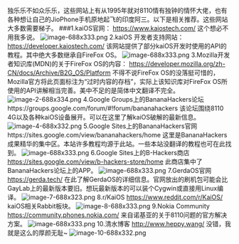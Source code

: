 独乐乐不如众乐乐，这些网站上有从1995年就对8110情有独钟的情怀大佬，也有各种想让自己的JioPhone手机原地起飞的印度阿三。以下是相关推荐。这些网站大多数需要梯子。
###1.kaiOS官网： https://www.kaiostech.com/
这个想必不用我多说。
![image-688x333.png][1]
2.kaiOS 开发者支持网站： https://developer.kaiostech.com/
该网站提供了部分kaiOS开发时使用的API的教程。其中绝大多数继承自FireFox OS。
![image-688x333.png][2]
3.Mozilla开发者知识库(MDN)的关于FireFox OS的内容： https://developer.mozilla.org/zh-CN/docs/Archive/B2G_OS/Platform
不得不说FireFox OS的没落挺可惜的，Mozilla官方将此页面标注为“过时内容的存档”，实际上该知识库对FireFox OS所使用的API讲解相当完善。美中不足的是简体中文翻译不完全。
![image-2-688x334.png][3]
4.Google Groups上的BananaHackers论坛https://groups.google.com/forum/#!forum/bananahackers
该论坛围绕8110 4G以及各种kaiOS设备展开。可以在这里了解kaiOS破解的最新信息。
![image-4-688x332.png][4]
5.Google Sites上的BananaHackers官网https://sites.google.com/view/bananahackers/home
这里是BananaHackers成果精华的集中区。本站许多教程均源于此站。一些本站没翻译的教程也可在此找到。
![image-688x333.png][5]
6.Google Sites上的B-Hackers商店 https://sites.google.com/view/b-hackers-store/home
此商店集中了BananaHackers论坛上的APP。
![image-688x333.png][6]
7.GerdaOS官网 https://gerda.tech/
在此了解GerdaOS的详细信息。官网放出的刷机包可能会比GayLab上的最新版本要旧。想玩最新版本的可以装个Cygwin或直接用Linux编译。
![image-7-688x323.png][7]
8.r/KaiOS https://www.reddit.com/r/KaiOS/
kaiOS相关Rabbit板块。
![image-8-688x333.png][8]
9.Nokia Community https://community.phones.nokia.com/
来自诺基亚的关于8110问题的官方解决方案。
![image-688x333.png][9]
10.清水博客 http://www.heppy.wang/
没错，我就是这么的厚颜无耻~
![image-10-688x332.png][10]


  [1]: http://www.heppy.wang/usr/uploads/2020/01/4213223663.png
  [2]: http://www.heppy.wang/usr/uploads/2020/01/3593334618.png
  [3]: http://www.heppy.wang/usr/uploads/2020/01/1549760247.png
  [4]: http://www.heppy.wang/usr/uploads/2020/01/2579662192.png
  [5]: http://www.heppy.wang/usr/uploads/2020/01/856000271.png
  [6]: http://www.heppy.wang/usr/uploads/2020/01/2260322136.png
  [7]: http://www.heppy.wang/usr/uploads/2020/01/1657635038.png
  [8]: http://www.heppy.wang/usr/uploads/2020/01/1958150164.png
  [9]: http://www.heppy.wang/usr/uploads/2020/01/913466407.png
  [10]: http://www.heppy.wang/usr/uploads/2020/01/178902776.png
